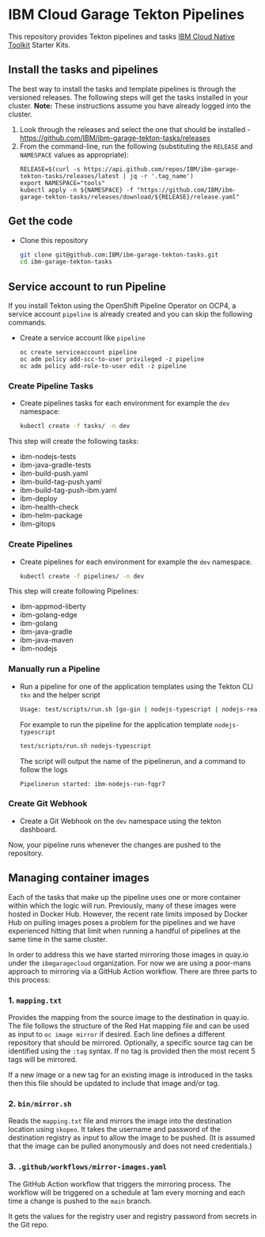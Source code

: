 # IBM Cloud Garage Tekton Pipelines

This repository provides Tekton pipelines and tasks [IBM Cloud Native Toolkit](https://cloudnativetoolkit.dev/) Starter Kits.

## Install the tasks and pipelines

The best way to install the tasks and template pipelines is through the versioned releases. The following
steps will get the tasks installed in your cluster. **Note:** These instructions assume you have already
logged into the cluster.

1. Look through the releases and select the one that should be installed - https://github.com/IBM/ibm-garage-tekton-tasks/releases
2. From the command-line, run the following (substituting the `RELEASE` and `NAMESPACE` values as appropriate):
    ```shell script
    RELEASE=$(curl -s https://api.github.com/repos/IBM/ibm-garage-tekton-tasks/releases/latest | jq -r '.tag_name')
    export NAMESPACE="tools"
    kubectl apply -n ${NAMESPACE} -f "https://github.com/IBM/ibm-garage-tekton-tasks/releases/download/${RELEASE}/release.yaml"
    ```

## Get the code

- Clone this repository
    ```bash
    git clone git@github.com:IBM/ibm-garage-tekton-tasks.git
    cd ibm-garage-tekton-tasks
    ```

## Service account to run Pipeline

If you install Tekton using the OpenShift Pipeline Operator on OCP4, a service account `pipeline` is already created and you can skip the following commands.

- Create a service account like `pipeline`
    ```
    oc create serviceaccount pipeline
    oc adm policy add-scc-to-user privileged -z pipeline
    oc adm policy add-role-to-user edit -z pipeline
    ```

### Create Pipeline Tasks

- Create pipelines tasks for each environment for example the `dev` namespace:
    ```bash
    kubectl create -f tasks/ -n dev
    ```

This step will create the following tasks:
- ibm-nodejs-tests
- ibm-java-gradle-tests
- ibm-build-push.yaml
- ibm-build-tag-push.yaml
- ibm-build-tag-push-ibm.yaml
- ibm-deploy
- ibm-health-check
- ibm-helm-package
- ibm-gitops

### Create Pipelines

- Create pipelines for each environment for example the `dev` namespace.
    ```bash
    kubectl create -f pipelines/ -n dev
    ```

This step will create following Pipelines:

- ibm-appmod-liberty
- ibm-golang-edge
- ibm-golang
- ibm-java-gradle
- ibm-java-maven
- ibm-nodejs

### Manually run a Pipeline

- Run a pipeline for one of the application templates using the Tekton CLI `tkn` and the helper script
    ```bash
    Usage: test/scripts/run.sh [go-gin | nodejs-typescript | nodejs-react | nodejs-angular | nodejs-graphql | java-spring]
    ```
    For example to run the pipeline for the application template `nodejs-typescript`
    ```bash
    test/scripts/run.sh nodejs-typescript
    ```
    The script will output the name of the pipelinerun, and a command to follow the logs
    ```
    Pipelinerun started: ibm-nodejs-run-fqgr7
    ```

### Create Git Webhook

- Create a Git Webhook on the `dev` namespace using the tekton dashboard.

Now, your pipeline runs whenever the changes are pushed to the repository.

## Managing container images

Each of the tasks that make up the pipeline uses one or more container within which
the logic will run. Previously, many of these images were hosted in Docker Hub. However,
the recent rate limits imposed by Docker Hub on pulling images poses a problem for the pipelines
and we have experienced hitting that limit when running a handful of pipelines
at the same time in the same cluster.

In order to address this we have started mirroring those images in quay.io under the `ibmgaragecloud` organization. For now
we are using a poor-mans approach to mirroring via a GitHub Action workflow. There are three parts to this process:

### 1. `mapping.txt`

Provides the mapping from the source image to the destination in quay.io. The file follows the 
structure of the Red Hat mapping file and can be used as input to `oc image mirror` if desired. Each line defines a different
repository that should be mirrored. Optionally, a specific source tag can be identified using the `:tag` syntax. If
no tag is provided then the most recent 5 tags will be mirrored.

If a new image or a new tag for an existing image is introduced in the tasks then
this file should be updated to include that image and/or tag.

### 2. `bin/mirror.sh`

Reads the `mapping.txt` file and mirrors the image into the destination location using
`skopeo`. It takes the username and password of the destination registry as input to allow
the image to be pushed. (It is assumed that the image can be pulled anonymously and does
not need credentials.)

### 3. `.github/workflows/mirror-images.yaml`

The GitHub Action workflow that triggers the mirroring process. The workflow will be
triggered on a schedule at 1am every morning and each time a change is
pushed to the `main` branch.

It gets the values for the registry user and registry password from secrets in the Git repo.
